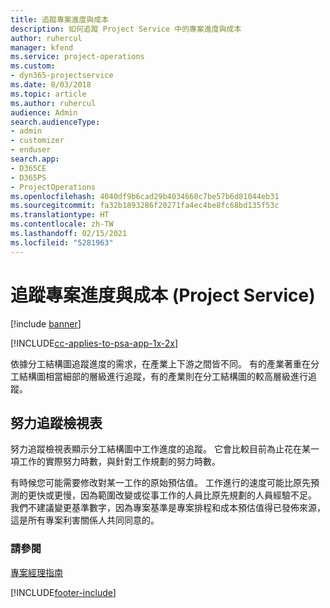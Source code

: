 ```yaml
---
title: 追蹤專案進度與成本
description: 如何追蹤 Project Service 中的專案進度與成本
author: ruhercul
manager: kfend
ms.service: project-operations
ms.custom:
- dyn365-projectservice
ms.date: 8/03/2018
ms.topic: article
ms.author: ruhercul
audience: Admin
search.audienceType:
- admin
- customizer
- enduser
search.app:
- D365CE
- D365PS
- ProjectOperations
ms.openlocfilehash: 4040df9b6cad29b4034660c7be57b6d81044eb31
ms.sourcegitcommit: fa32b1893286f20271fa4ec4be8fc68bd135f53c
ms.translationtype: HT
ms.contentlocale: zh-TW
ms.lasthandoff: 02/15/2021
ms.locfileid: "5281963"
---
```

# <a name="track-project-progress-and-cost-project-service"></a>追蹤專案進度與成本 (Project Service)

[!include [banner](../includes/psa-now-project-operations.md)]

[!INCLUDE[cc-applies-to-psa-app-1x-2x](../includes/cc-applies-to-psa-app-1x-2x.md)]

依據分工結構圖追蹤進度的需求，在產業上下游之間皆不同。 有的產業著重在分工結構圖相當細部的層級進行追蹤，有的產業則在分工結構圖的較高層級進行追蹤。  
  
## <a name="effort-tracking-view"></a>努力追蹤檢視表  
努力追蹤檢視表顯示分工結構圖中工作進度的追蹤。 它會比較目前為止花在某一項工作的實際努力時數，與針對工作規劃的努力時數。  
  
有時候您可能需要修改對某一工作的原始預估值。 工作進行的速度可能比原先預測的更快或更慢，因為範圍改變或從事工作的人員比原先規劃的人員經驗不足。 我們不建議變更基準數字，因為專案基準是專案排程和成本預估值得已發佈來源，這是所有專案利害關係人共同同意的。  
  
### <a name="see-also"></a>請參閱  
 [專案經理指南](../psa/project-manager-guide.md)


[!INCLUDE[footer-include](../includes/footer-banner.md)]